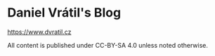 # Daniel Vrátil's Blog

<https://www.dvratil.cz>

All content is published under CC-BY-SA 4.0 unless noted otherwise.

